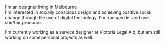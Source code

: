 I'm an designer living in Melbourne \
I'm interested in socially conscious design and achieving positive social change through the use of digital technology. I'm transgender and use she/her pronouns.

I'm currently working as a service designer at Victoria Legal Aid, but am still working on some personal projects as well.
